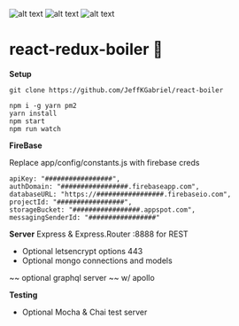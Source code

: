 ![alt text](https://img.shields.io/badge/🔥-Blazing%20Fast-red.svg) 
![alt text](https://img.shields.io/badge/👌-Production%20Ready-00ddcc.svg) 
![alt text](https://img.shields.io/badge/🐛-Bug%20Free-green.svg) 

# react-redux-boiler :ghost:

**Setup**

```shell
git clone https://github.com/JeffKGabriel/react-boiler
```

```shell
npm i -g yarn pm2
yarn install
npm start
npm run watch
```

**FireBase**

Replace app/config/constants.js with firebase creds
```
apiKey: "#################",
authDomain: "#################.firebaseapp.com",
databaseURL: "https://#################.firebaseio.com",
projectId: "#################",
storageBucket: "#################.appspot.com",
messagingSenderId: "#################"
```

**Server**
Express & Express.Router :8888 for REST
- Optional letsencrypt options 443
- Optional mongo connections and models

~~ optional graphql server ~~ w/ apollo

**Testing**
- Optional Mocha & Chai test server 
